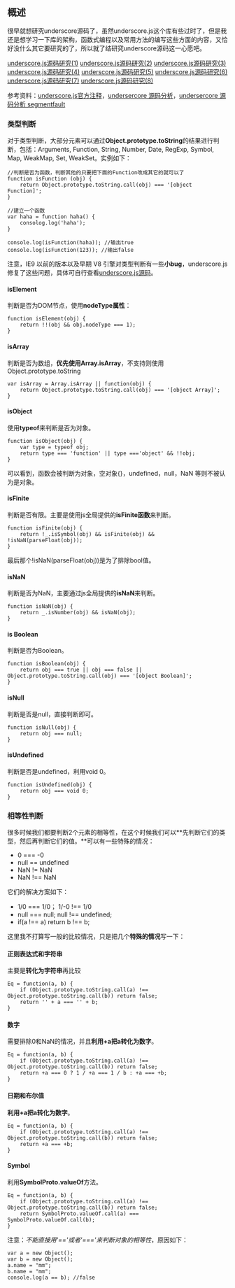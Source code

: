 ## 概述

很早就想研究underscore源码了，虽然underscore.js这个库有些过时了，但是我还是想学习一下库的架构，函数式编程以及常用方法的编写这些方面的内容，又恰好没什么其它要研究的了，所以就了结研究underscore源码这一心愿吧。

[underscore.js源码研究(1)](http://www.cnblogs.com/yangzhou33/p/8859331.html)
[underscore.js源码研究(2)](http://www.cnblogs.com/yangzhou33/p/8886992.html)
[underscore.js源码研究(3)](http://www.cnblogs.com/yangzhou33/p/8910945.html)
[underscore.js源码研究(4)](http://www.cnblogs.com/yangzhou33/p/8922700.html)
[underscore.js源码研究(5)](http://www.cnblogs.com/yangzhou33/p/8972394.html)
[underscore.js源码研究(6)](http://www.cnblogs.com/yangzhou33/p/8975205.html)
[underscore.js源码研究(7)](http://www.cnblogs.com/yangzhou33/p/8977090.html)
[underscore.js源码研究(8)](http://www.cnblogs.com/yangzhou33/p/8983245.html)

参考资料：[underscore.js官方注释](http://underscorejs.org/docs/underscore.html)，[undersercore 源码分析](https://yoyoyohamapi.gitbooks.io/undersercore-analysis/content/supply/%E9%9D%A2%E5%90%91%E5%AF%B9%E8%B1%A1%E9%A3%8E%E6%A0%BC%E7%9A%84%E6%94%AF%E6%8C%81.html)，[undersercore 源码分析 segmentfault](https://segmentfault.com/u/hanzichi/articles?page=2)

### 类型判断

对于类型判断，大部分元素可以通过**Object.prototype.toString**的结果进行判断，包括：Arguments, Function, String, Number, Date, RegExp, Symbol, Map, WeakMap, Set, WeakSet。实例如下：

```
//判断是否为函数，判断其他的只要把下面的Function改成其它的就可以了
function isFunction (obj) {
    return Object.prototype.toString.call(obj) === '[object Function]';
}

//建立一个函数
var haha = function haha() {
    consolog.log('haha');
}

console.log(isFunction(haha)); //输出true
console.log(isFunction(123)); //输出false
```

注意，IE9 以前的版本以及早期 V8 引擎对类型判断有一些**小bug**，underscore.js修复了这些问题，具体可自行查看[underscore.js源码](http://underscorejs.org/docs/underscore.html)。

#### isElement

判断是否为DOM节点，使用**nodeType属性**：

```
function isElement(obj) {
    return !!(obj && obj.nodeType === 1);
}
```

#### isArray

判断是否为数组，**优先使用Array.isArray**，不支持则使用Object.prototype.toString

```
var isArray = Array.isArray || function(obj) {
    return Object.prototype.toString.call(obj) === '[object Array]';
}
```

#### isObject

使用**typeof**来判断是否为对象。

```
function isObject(obj) {
    var type = typeof obj;
    return type === 'function' || type ==='object' && !!obj;
}
```

可以看到，函数会被判断为对象，空对象{}，undefined，null，NaN 等则不被认为是对象。

#### isFinite

判断是否有限。主要是使用js全局提供的**isFinite函数**来判断。

```
function isFinite(obj) {
    return !_.isSymbol(obj) && isFinite(obj) && !isNaN(parseFloat(obj));
}
```

最后那个!isNaN(parseFloat(obj))是为了排除bool值。

#### isNaN

判断是否为NaN，主要通过js全局提供的**isNaN**来判断。

```
function isNaN(obj) {
    return _.isNumber(obj) && isNaN(obj);
}
```

#### is Boolean

判断是否为Boolean。

```
function isBoolean(obj) {
    return obj === true || obj === false || Object.prototype.toString.call(obj) === '[object Boolean]';
}
```

#### isNull

判断是否是null，直接判断即可。

```
function isNull(obj) {
    return obj === null;
}
```

#### isUndefined

判断是否是undefined，利用void 0。

```
function isUndefined(obj) {
    return obj === void 0;
}
```

### 相等性判断

很多时候我们都要判断2个元素的相等性，在这个时候我们可以**先判断它们的类型，然后再判断它们的值。**可以有一些特殊的情况：
- 0 === -0
- null == undefined
- NaN != NaN
- NaN !== NaN

它们的解决方案如下：
- 1/0 === 1/0； 1/-0 !== 1/0
- null === null; null !== undefined;
- if(a !== a) return b !== b;

这里我不打算写一般的比较情况，只是把几个**特殊的情况**写一下：

#### 正则表达式和字符串

主要是**转化为字符串**再比较

```
Eq = function(a, b) {
    if (Object.prototype.toString.call(a) !== Object.prototype.toString.call(b)) return false;
    return '' + a === '' + b;
}
```

#### 数字

需要排除0和NaN的情况，并且**利用+a把a转化为数字**。

```
Eq = function(a, b) {
    if (Object.prototype.toString.call(a) !== Object.prototype.toString.call(b)) return false;
    return +a === 0 ? 1 / +a === 1 / b : +a === +b;
}
```

#### 日期和布尔值

**利用+a把a转化为数字**。

```
Eq = function(a, b) {
    if (Object.prototype.toString.call(a) !== Object.prototype.toString.call(b)) return false;
    return +a === +b;
}
```

#### Symbol

利用**SymbolProto.valueOf**方法。

```
Eq = function(a, b) {
    if (Object.prototype.toString.call(a) !== Object.prototype.toString.call(b)) return false;
    return SymbolProto.valueOf.call(a) === SymbolProto.valueOf.call(b);
}
```

注意：*不能直接用'=='或者'==='来判断对象的相等性*，原因如下：

```
var a = new Object();
var b = new Object();
a.name = "mm";
b.name = "mm";
console.log(a == b); //false
```




